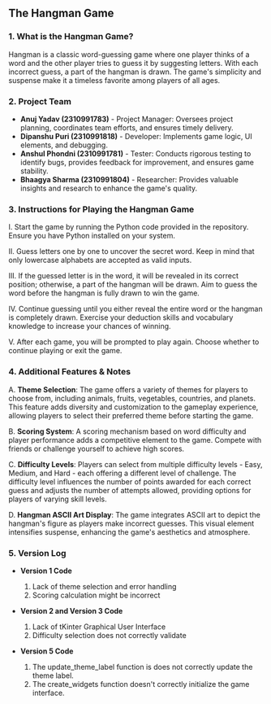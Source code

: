 ## The Hangman Game

### 1. What is the Hangman Game?
Hangman is a classic word-guessing game where one player thinks of a word and the other player tries to guess it by suggesting letters. With each incorrect guess, a part of the hangman is drawn. The game's simplicity and suspense make it a timeless favorite among players of all ages.

### 2. Project Team
- **Anuj Yadav (2310991783)** - Project Manager: Oversees project planning, coordinates team efforts, and ensures timely delivery.
- **Dipanshu Puri (2310991818)** - Developer: Implements game logic, UI elements, and debugging.
- **Anshul Phondni (2310991781)** - Tester: Conducts rigorous testing to identify bugs, provides feedback for improvement, and ensures game stability.
- **Bhaagya Sharma (2310991804)** - Researcher: Provides valuable insights and research to enhance the game's quality.

### 3. Instructions for Playing the Hangman Game
I. Start the game by running the Python code provided in the repository. Ensure you have Python installed on your system.

II. Guess letters one by one to uncover the secret word. Keep in mind that only lowercase alphabets are accepted as valid inputs.

III. If the guessed letter is in the word, it will be revealed in its correct position; otherwise, a part of the hangman will be drawn. Aim to guess the word before the hangman is fully drawn to win the game.

IV. Continue guessing until you either reveal the entire word or the hangman is completely drawn. Exercise your deduction skills and vocabulary knowledge to increase your chances of winning.

V. After each game, you will be prompted to play again. Choose whether to continue playing or exit the game.

### 4. Additional Features & Notes
A. **Theme Selection**: The game offers a variety of themes for players to choose from, including animals, fruits, vegetables, countries, and planets. This feature adds diversity and customization to the gameplay experience, allowing players to select their preferred theme before starting the game.

B. **Scoring System**: A scoring mechanism based on word difficulty and player performance adds a competitive element to the game. Compete with friends or challenge yourself to achieve high scores.

C. **Difficulty Levels**: Players can select from multiple difficulty levels - Easy, Medium, and Hard - each offering a different level of challenge. The difficulty level influences the number of points awarded for each correct guess and adjusts the number of attempts allowed, providing options for players of varying skill levels.

D. **Hangman ASCII Art Display**: The game integrates ASCII art to depict the hangman's figure as players make incorrect guesses. This visual element intensifies suspense, enhancing the game's aesthetics and atmosphere.

### 5. Version Log
- **Version 1 Code**
   1. Lack of theme selection and error handling
   2. Scoring calculation might be incorrect
      
- **Version 2 and Version 3 Code**
   1. Lack of tKinter Graphical User Interface
   2. Difficulty selection does not correctly validate
      
- **Version 5 Code**
   1. The update_theme_label function is does not correctly update the theme label.
   2. The create_widgets function doesn't correctly initialize the game interface.
